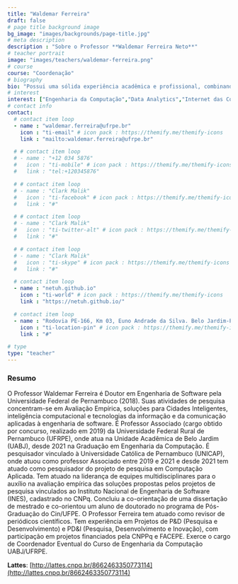 ```yaml
---
title: "Waldemar Ferreira"
draft: false
# page title background image
bg_image: "images/backgrounds/page-title.jpg"
# meta description
description : "Sobre o Professor **Waldemar Ferreira Neto**"
# teacher portrait
image: "images/teachers/waldemar-ferreira.png"
# course
course: "Coordenação"
# biography
bio: "Possui uma sólida experiência acadêmica e profissional, combinando conhecimento teórico aprofundado com prática no campo. Ele é especializado em Engenharia de Software, com diversas publicações e pesquisas em sua área, além de ter atuado na indústria."
# interest
interest: ["Engenharia da Computação","Data Analytics","Internet das Coisas"]
# contact info
contact:
  # contact item loop
  - name : "waldemar.ferreira@ufrpe.br"
    icon : "ti-email" # icon pack : https://themify.me/themify-icons
    link : "mailto:waldemar.ferreira@ufrpe.br"

  # # contact item loop
  # - name : "+12 034 5876"
  #   icon : "ti-mobile" # icon pack : https://themify.me/themify-icons
  #   link : "tel:+120345876"

  # # contact item loop
  # - name : "Clark Malik"
  #   icon : "ti-facebook" # icon pack : https://themify.me/themify-icons
  #   link : "#"

  # # contact item loop
  # - name : "Clark Malik"
  #   icon : "ti-twitter-alt" # icon pack : https://themify.me/themify-icons
  #   link : "#"

  # # contact item loop
  # - name : "Clark Malik"
  #   icon : "ti-skype" # icon pack : https://themify.me/themify-icons
  #   link : "#"

  # contact item loop
  - name : "netuh.github.io"
    icon : "ti-world" # icon pack : https://themify.me/themify-icons
    link : "https://netuh.github.io/"

  # contact item loop
  - name : "Rodovia PE-166, Km 03, Euno Andrade da Silva. Belo Jardim-PE. CEP: 55156-580"
    icon : "ti-location-pin" # icon pack : https://themify.me/themify-icons
    link : "#"

# type
type: "teacher"
---
```


### Resumo

O Professor Waldemar Ferreira é Doutor em Engenharia de Software pela Universidade Federal de Pernambuco (2018). Suas atividades de pesquisa concentram-se em Avaliação Empírica, soluções para Cidades Inteligentes, inteligência computacional e tecnologias da informação e da comunicação aplicadas à engenharia de software. É Professor Associado (cargo obtido por concurso, realizado em 2019) da Universidade Federal Rural de Pernambuco (UFRPE), onde atua na Unidade Acadêmica de Belo Jardim (UABJ), desde 2021 na Graduação em Engenharia da Computação. É pesquisador vinculado à Universidade Católica de Pernambuco (UNICAP), onde atuou como professor Associado entre 2019 e 2021 e desde 2021 tem atuado como pesquisador do projeto de pesquisa em Computação Aplicada. Tem atuado na liderança de equipes multidisciplinares para o auxílio na avaliação empírica das soluções propostas pelos projetos de pesquisa vinculados ao Instituto Nacional de Engenharia de Software (INES), cadastrado no CNPq. Concluiu a co-orientação de uma dissertação de mestrado e co-orientou um aluno de doutorado no programa de Pós-Graduação do Cin/UFPE. O Professor Ferreira tem atuado como revisor de periódicos científicos. Tem experiência em Projetos de P&D (Pesquisa e Desenvolvimento) e PD&I (Pesquisa, Desenvolvimento e Inovação), com participação em projetos financiados pela CNPPq e FACEPE. Exerce o cargo de Coordenador Eventual do Curso de Engenharia da Computação UABJ/UFRPE.

**Lattes**: [http://lattes.cnpq.br/8662463350773114](http://lattes.cnpq.br/8662463350773114)